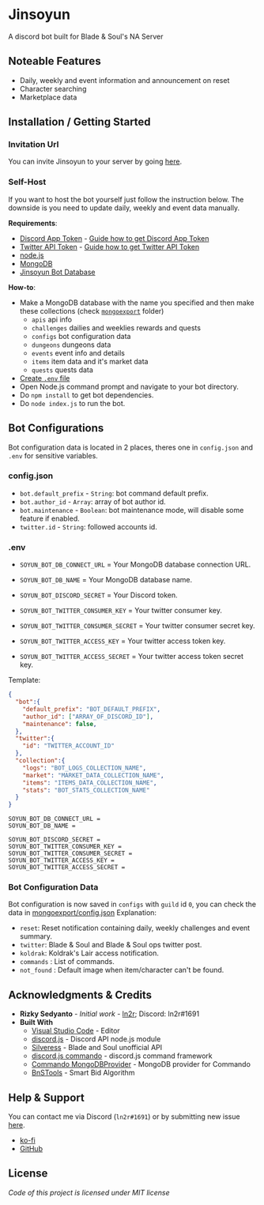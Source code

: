 <!-- TODO:
  - do checks
  - do test with 0 db content
 -->

# Jinsoyun
A discord bot built for Blade &amp; Soul's NA Server

## Noteable Features
* Daily, weekly and event information and announcement on reset
* Character searching
* Marketplace data

## Installation / Getting Started
### Invitation Url
You can invite Jinsoyun to your server by going [here](https://ln2r.github.io/jinsoyun.html).

### Self-Host
If you want to host the bot yourself just follow the instruction below. The downside is you need to update daily, weekly and event data manually.

**Requirements**:
* [Discord App Token](https://discordapp.com/developers/applications/) - [Guide how to get Discord App Token](https://anidiots.guide/getting-started/getting-started-long-version)
* [Twitter API Token](https://developer.twitter.com/) - [Guide how to get Twitter API Token](https://developer.twitter.com/en/docs/basics/authentication/guides/access-tokens.html)
* [node.js](https://nodejs.org/)
* [MongoDB](https://www.mongodb.com/)
* [Jinsoyun Bot Database](http://jinsoyun.ln2r.web.id/api/)

**How-to**:
* Make a MongoDB database with the name you specified and then make these collections (check [`mongoexport`](https://github.com/ln2r/jinsoyun/tree/stable/mongoexport) folder)
  - `apis` api info 
  - `challenges` dailies and weeklies rewards and quests
  - `configs` bot configuration data
  - `dungeons` dungeons data
  - `events` event info and details
  - `items` item data and it's market data
  - `quests` quests data
* [Create `.env` file](#.env)
* Open Node.js command prompt and navigate to your bot directory.
* Do `npm install` to get bot dependencies.
* Do `node index.js` to run the bot.

## Bot Configurations
Bot configuration data is located in 2 places, theres one in `config.json` and `.env` for sensitive variables.

### config.json
* `bot.default_prefix` - `String`: bot command default prefix.
* `bot.author_id` - `Array`: array of bot author id.
* `bot.maintenance` - `Boolean`: bot maintenance mode, will disable some feature if enabled.
* `twitter.id` - `String`: followed accounts id.

### .env
* `SOYUN_BOT_DB_CONNECT_URL` = Your MongoDB database connection URL.
* `SOYUN_BOT_DB_NAME` = Your MongoDB database name.

* `SOYUN_BOT_DISCORD_SECRET` = Your Discord token.
* `SOYUN_BOT_TWITTER_CONSUMER_KEY` = Your twitter consumer key. 
* `SOYUN_BOT_TWITTER_CONSUMER_SECRET` = Your twitter consumer secret key. 
* `SOYUN_BOT_TWITTER_ACCESS_KEY` = Your twitter access token key. 
* `SOYUN_BOT_TWITTER_ACCESS_SECRET` = Your twitter access token secret key.

Template:
  ```JSON
  {
    "bot":{
      "default_prefix": "BOT_DEFAULT_PREFIX",
      "author_id": ["ARRAY_OF_DISCORD_ID"],
      "maintenance": false,
    },
    "twitter":{
      "id": "TWITTER_ACCOUNT_ID"
    },
    "collection":{
      "logs": "BOT_LOGS_COLLECTION_NAME",
      "market": "MARKET_DATA_COLLECTION_NAME",
      "items": "ITEMS_DATA_COLLECTION_NAME",
      "stats": "BOT_STATS_COLLECTION_NAME"
    }
  }
  ```

  ```.env
  SOYUN_BOT_DB_CONNECT_URL =
  SOYUN_BOT_DB_NAME = 

  SOYUN_BOT_DISCORD_SECRET = 
  SOYUN_BOT_TWITTER_CONSUMER_KEY =  
  SOYUN_BOT_TWITTER_CONSUMER_SECRET =  
  SOYUN_BOT_TWITTER_ACCESS_KEY =  
  SOYUN_BOT_TWITTER_ACCESS_SECRET = 
  ```

### Bot Configuration Data
Bot configuration is now saved in `configs` with `guild` id `0`, you can check the data in [mongoexport/config.json](https://github.com/ln2r/jinsoyun/blob/dev/mongoexport/configs.json)
Explanation:
* `reset`: Reset notification containing daily, weekly challenges and event summary.
* `twitter`: Blade & Soul and Blade & Soul ops twitter post.
* `koldrak`: Koldrak's Lair access notification.
* `commands` : List of commands.
* `not_found` : Default image when item/character can't be found.

## Acknowledgments & Credits
* **Rizky Sedyanto** - *Initial work* - [ln2r](https://ln2r.tumblr.com/); Discord: ln2r#1691
* **Built With**
  * [Visual Studio Code](https://code.visualstudio.com/) - Editor
  * [discord.js](https://discord.js.org/) - Discord API node.js module
  * [Silveress](https://bns.silveress.ie/) - Blade and Soul unofficial API
  * [discord.js commando](https://github.com/discordjs/Commando) - discord.js command framework
  * [Commando MongoDBProvider](https://github.com/paulhobbel/commando-provider-mongo) - MongoDB provider for Commando
  * [BnSTools](https://bnstools.info/) - Smart Bid Algorithm

## Help & Support
You can contact me via Discord (`ln2r#1691`) or by submitting new issue [here](https://github.com/ln2r/jinsoyun/issues).
* [ko-fi](https://ko-fi.com/ln2rworks)
* [GitHub](https://github.com/ln2r/)

## License
*Code of this project is licensed under MIT license*
